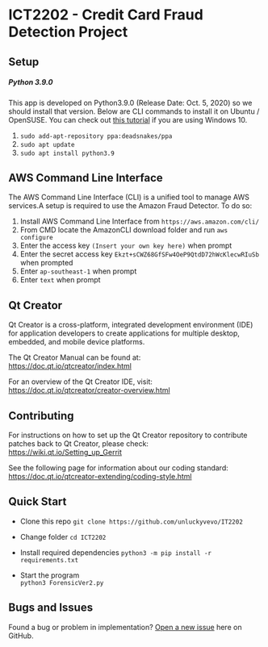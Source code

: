 # ICT2202 - Credit Card Fraud Detection Project

## Setup

##### Python 3.9.0

This app is developed on Python3.9.0 (Release Date: Oct. 5, 2020) so we should install that version. Below are CLI commands to install it on Ubuntu / OpenSUSE. You can check out [this tutorial](https://www.python.org/downloads/) if you are using Windows 10.

1. `sudo add-apt-repository ppa:deadsnakes/ppa`
1. `sudo apt update`
1. `sudo apt install python3.9`
## AWS Command Line Interface
The AWS Command Line Interface (CLI) is a unified tool to manage AWS services.A setup is required to use the Amazon Fraud Detector.
To do so:
1. Install AWS Command Line Interface from `https://aws.amazon.com/cli/`
2. From CMD locate the AmazonCLI download folder and run `aws configure`
3. Enter the access key `(Insert your own key here)` when prompt
4. Enter the secret access key `Ekzt+sCWZ68GfSFw4OeP9QtdD72hWcKlecwRIuSb`  when prompted
5. Enter `ap-southeast-1` when prompt
6. Enter `text` when prompt


## Qt Creator
Qt Creator is a cross-platform, integrated development environment (IDE) for application developers to create applications for multiple desktop, embedded, and mobile device platforms.

The Qt Creator Manual can be found at:
https://doc.qt.io/qtcreator/index.html

For an overview of the Qt Creator IDE, visit:
https://doc.qt.io/qtcreator/creator-overview.html

## Contributing

For instructions on how to set up the Qt Creator repository to contribute patches back to Qt Creator, please check:
https://wiki.qt.io/Setting_up_Gerrit

See the following page for information about our coding standard:
https://doc.qt.io/qtcreator-extending/coding-style.html


## Quick Start
- Clone this repo
`git clone https://github.com/unluckyvevo/IT2202`

- Change folder
`cd ICT2202`

- Install required dependencies
`python3 -m pip install -r requirements.txt `

- Start the program  
`python3 ForensicVer2.py`



## Bugs and Issues

Found a bug or problem in implementation? [Open a new issue](https://github.com/unluckyvevo/IT2202/issues/new/) here on GitHub.

